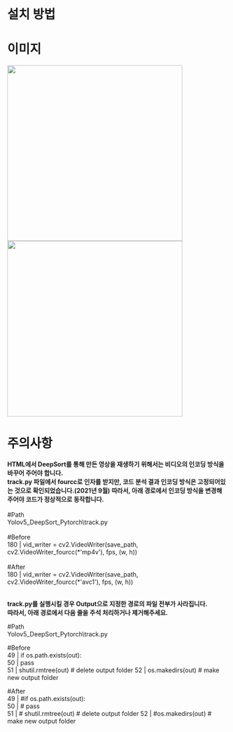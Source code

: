 <h1>설치 방법</h1>

<h1>이미지</h1>
<img src="https://user-images.githubusercontent.com/75260489/135726640-bd389852-2bb9-40e6-9b9c-52d98fedb4d1.png" width="400"><img src="https://user-images.githubusercontent.com/75260489/135726767-bee035d9-d4ee-469e-b395-cb727241dec4.png" width="400">

<h1>주의사항</h1>
<b>HTML에서 DeepSort를 통해 만든 영상을 재생하기 위해서는 비디오의 인코딩 방식을 바꾸어 주어야 합니다.<br/>
track.py 파일에서 fourcc로 인자를 받지만, 코드 분석 결과 인코딩 방식은 고정되어있는 것으로 확인되었습니다.(2021년 9월) 따라서, 아래 경로에서 인코딩 방식을 변경해 주어야 코드가 정상적으로 동작합니다.</b><br><br>
#Path<br/>
Yolov5_DeepSort_Pytorch\track.py
<br><br>#Before<br/>
180 | vid_writer = cv2.VideoWriter(save_path, cv2.VideoWriter_fourcc(*'mp4v'), fps, (w, h))
<br><br>#After<br>
180 | vid_writer = cv2.VideoWriter(save_path, cv2.VideoWriter_fourcc(*'avc1'), fps, (w, h))<br><br>

<b>track.py를 실행시킬 경우 Output으로 지정한 경로의 파일 전부가 사라집니다.<br/>
따라서, 아래 경로에서 다음 줄을 주석 처리하거나 제거해주세요.</b><br/>
  
#Path<br/>
Yolov5_DeepSort_Pytorch\track.py<br>

#Before<br/>
49 | if os.path.exists(out):<br/>
50 |    pass<br/>
51 |    shutil.rmtree(out)  # delete output folder 52 | os.makedirs(out)  # make new output folder 

#After<br>
49 | #if os.path.exists(out):<br/>
50 | #   pass<br/>
51 | #   shutil.rmtree(out)  # delete output folder 52 | #os.makedirs(out)  # make new output folder
